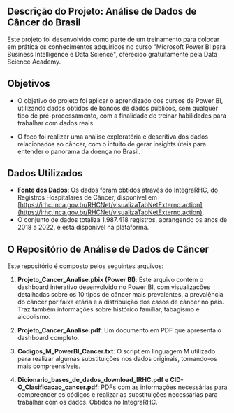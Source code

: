 ## Descrição do Projeto: Análise de Dados de Câncer do Brasil

Este projeto foi desenvolvido como parte de um treinamento para colocar em prática os conhecimentos adquiridos no curso "Microsoft Power BI para Business Intelligence e Data Science", oferecido gratuitamente pela Data Science Academy.

## Objetivos

- O objetivo do projeto foi aplicar o aprendizado dos cursos de Power BI, utilizando dados obtidos de bancos de dados públicos, sem qualquer tipo de pré-processamento, com a finalidade de treinar habilidades para trabalhar com dados reais. 

- O foco foi realizar uma análise exploratória e descritiva dos dados relacionados ao câncer, com o intuito de gerar insights úteis para entender o panorama da doença no Brasil.

## Dados Utilizados

- **Fonte dos Dados**: Os dados foram obtidos através do IntegraRHC, do Registros Hospitalares de Câncer, disponível em [https://irhc.inca.gov.br/RHCNet/visualizaTabNetExterno.action](https://irhc.inca.gov.br/RHCNet/visualizaTabNetExterno.action).
- O conjunto de dados totaliza 1.987.418 registros, abrangendo os anos de 2018 a 2022, e está disponível na plataforma.

## O Repositório de Análise de Dados de Câncer

Este repositório é composto pelos seguintes arquivos:

1. **Projeto_Cancer_Analise.pbix (Power BI)**: Este arquivo contém o dashboard interativo desenvolvido no Power BI, com visualizações detalhadas sobre os 10 tipos de câncer mais prevalentes, a prevalência do câncer por faixa etária e a distribuição dos casos de câncer no país. Traz também informações sobre histórico familiar, tabagismo e alcoolismo.

2. **Projeto_Cancer_Analise.pdf**: Um documento em PDF que apresenta o dashboard completo.

3. **Codigos_M_PowerBI_Cancer.txt**: O script em linguagem M utilizado para realizar algumas substituições nos dados originais, tornando-os mais compreensíveis.

4. **Dicionario_bases_de_dados_download_IRHC.pdf e CID-O_Clasificacao_cancer.pdf**: PDFs com as informações necessárias para compreender os códigos e realizar as substituições necessárias para trabalhar com os dados. Obtidos no IntegraRHC.

